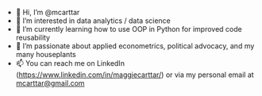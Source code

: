 - 👋 Hi, I’m @mcarttar
- 👀 I’m interested in data analytics / data science
- 🌱 I’m currently learning how to use OOP in Python for improved code reusability
- 💞️ I’m passionate about applied econometrics, political advocacy, and my many houseplants
- 📫 You can reach me on LinkedIn (https://www.linkedin.com/in/maggiecarttar/) or via my personal email at mcarttar@gmail.com
